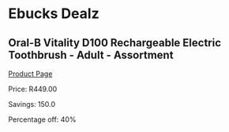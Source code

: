 
# Ebucks Dealz
## Oral-B Vitality D100 Rechargeable Electric Toothbrush - Adult - Assortment
[Product Page](https://www.ebucks.com/web/shop/productSelected.do?prodId=1018851326&catId=375509364)

Price: R449.00

Savings: 150.0

Percentage off: 40%
	